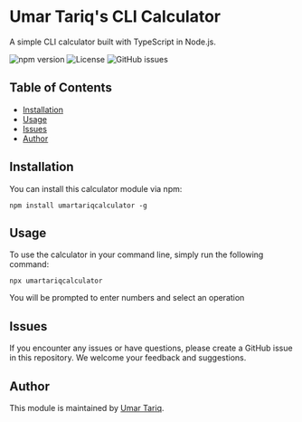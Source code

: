 # Umar Tariq's CLI Calculator

A simple CLI calculator built with TypeScript in Node.js.

![npm version](https://img.shields.io/npm/v/umartariqcalculator.svg)
![License](https://img.shields.io/npm/l/umartariqcalculator.svg)
![GitHub issues](https://img.shields.io/github/issues/Umar-Tariq/TypeScript-Calculator)

## Table of Contents

- [Installation](#installation)
- [Usage](#usage)
- [Issues](#issues)
- [Author](#author)

## Installation

You can install this calculator module via npm:

```
npm install umartariqcalculator -g
```

## Usage

To use the calculator in your command line, simply run the following command:

```
npx umartariqcalculator
```

You will be prompted to enter numbers and select an operation

## Issues

If you encounter any issues or have questions, please create a GitHub issue in this repository. We welcome your feedback and suggestions.

## Author

This module is maintained by [Umar Tariq](https://github.com/Umar-Tariq).
